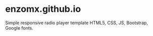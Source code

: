 # enzomx.github.io


Simple responsive radio player template HTML5, CSS, JS, Bootstrap, Google fonts.
